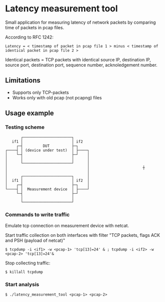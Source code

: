 # Latency measurement tool
Small application for measuring latency of network packets by comparing time of packets in pcap files.

According to RFC 1242:
```
Latency = < timestamp of packet in pcap file 1 > minus < timestamp of identical packet in pcap file 2 >
```

Identical packets = TCP packets with identical source IP, destination IP, source port, destination port, sequence number, acknoledgement number. 

## Limitations

- Supports only TCP-packets
- Works only with old pcap (not pcapng) files

## Usage example

### Testing scheme

```
       ┌──────────────────────┐
   if1 │                      │ if2
     ┌─┤         DUT          ├─┐
┌────┤ │ (device under test)  │ ├────┐
│    └─┤                      ├─┘    │
│      │                      │      │
│      └──────────────────────┘      │
│                                    │                        ┼
│                                    │
│      ┌──────────────────────┐      │
│  if1 │                      │ if2  │
│    ┌─┤                      ├─┐    │
└────┤ │  Measurement device  │ ├────┘
     └─┤                      ├─┘
       │                      │
       └──────────────────────┘
```
### Commands to write traffic

Emulate tcp connection on measurement device with netcat.

Start traffic collection on both interfaces with filter "TCP packets, flags ACK and PSH (payload of netcat)"

```
$ tcpdump -i <if1> -w <pcap-1> 'tcp[13]=24' & ; tcpdump -i <if2> -w <pcap-2> 'tcp[13]=24'&
```

Stop collecting traffic:

```
$ killall tcpdump
```

### Start analysis

```
$ ./latency_measurement_tool <pcap-1> <pcap-2>
```
